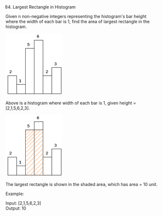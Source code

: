 84. Largest Rectangle in Histogram  

Given n non-negative integers representing the histogram's bar height where the width of each bar is 1, find the area of largest rectangle in the histogram.  

![](mdImg/2020-05-30-21-32-03.png)

Above is a histogram where width of each bar is 1, given height = [2,1,5,6,2,3].  

![](mdImg/2020-05-30-21-32-18.png)

The largest rectangle is shown in the shaded area, which has area = 10 unit.  

Example:  

Input: [2,1,5,6,2,3]  
Output: 10  